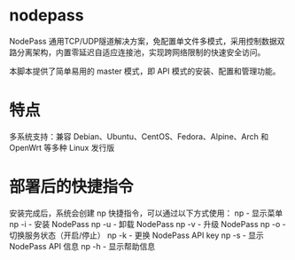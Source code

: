 # nodepass

NodePass 通用TCP/UDP隧道解决方案，免配置单文件多模式，采用控制数据双路分离架构，内置零延迟自适应连接池，实现跨网络限制的快速安全访问。

本脚本提供了简单易用的 master 模式，即 API 模式的安装、配置和管理功能。

# 特点
多系统支持：兼容 Debian、Ubuntu、CentOS、Fedora、Alpine、Arch 和 OpenWrt 等多种 Linux 发行版

# 部署后的快捷指令
安装完成后，系统会创建 np 快捷指令，可以通过以下方式使用：
np - 显示菜单
np -i - 安装 NodePass
np -u - 卸载 NodePass
np -v - 升级 NodePass
np -o - 切换服务状态（开启/停止）
np -k - 更换 NodePass API key
np -s - 显示 NodePass API 信息
np -h - 显示帮助信息
